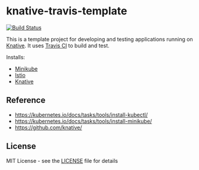 # knative-travis-template
[![Build Status](https://travis-ci.org/peter-evans/knative-travis-template.svg?branch=master)](https://travis-ci.org/peter-evans/knative-travis-template)

This is a template project for developing and testing applications running on [Knative](https://github.com/knative/). It uses [Travis CI](https://travis-ci.org) to build and test.

Installs:
- [Minikube](https://github.com/kubernetes/minikube)
- [Istio](https://istio.io/)
- [Knative](https://github.com/knative/)

## Reference

- https://kubernetes.io/docs/tasks/tools/install-kubectl/
- https://kubernetes.io/docs/tasks/tools/install-minikube/
- https://github.com/knative/

## License

MIT License - see the [LICENSE](LICENSE) file for details
